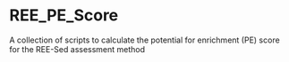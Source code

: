 # REE_PE_Score
A collection of scripts to calculate the potential for enrichment (PE) score for the REE-Sed assessment method
